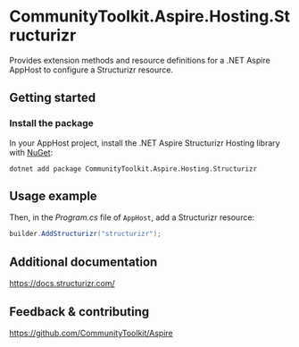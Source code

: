 # CommunityToolkit.Aspire.Hosting.Structurizr

Provides extension methods and resource definitions for a .NET Aspire AppHost to configure a Structurizr resource.

## Getting started

### Install the package

In your AppHost project, install the .NET Aspire Structurizr Hosting library with [NuGet](https://www.nuget.org):

```dotnetcli
dotnet add package CommunityToolkit.Aspire.Hosting.Structurizr
```

## Usage example

Then, in the _Program.cs_ file of `AppHost`, add a Structurizr resource:

```csharp
builder.AddStructurizr("structurizr");
```

## Additional documentation
https://docs.structurizr.com/

## Feedback & contributing

https://github.com/CommunityToolkit/Aspire
